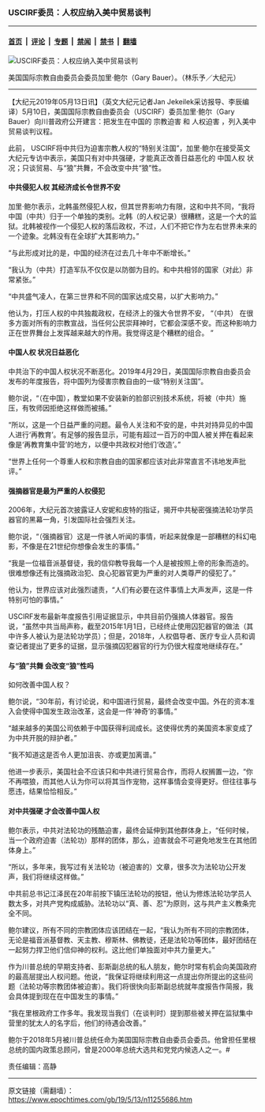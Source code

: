 ### USCIRF委员：人权应纳入美中贸易谈判

---

#### [首页](../../../..?n11255686) &nbsp;|&nbsp; [评论](../../../../../epoch-comment?n11255686) &nbsp;|&nbsp; [专题](../../../../../epoch-special?n11255686) &nbsp;|&nbsp; [禁闻](../../../../../epoch-news?n11255686) &nbsp;|&nbsp; [禁书](../../../../../books?n11255686) &nbsp;|&nbsp; [翻墙](https://github.com/gfw-breaker/nogfw/blob/master/README.md?n11255686)


<div><img alt="USCIRF委员：人权应纳入美中贸易谈判" class="attachment-djy_600_400 size-djy_600_400 wp-post-image" src="https://i.epochtimes.com/assets/uploads/2019/05/1-31.jpg"/>
<div class="caption">
 <p>
  美国国际宗教自由委员会委员加里·鲍尔（Gary Bauer）。（林乐予／大纪元）
 </p>
</div></div><hr/><div class="post_content" id="artbody" itemprop="articleBody">
 <!-- article content begin -->
 <p>
  【大纪元2019年05月13日讯】（英文大纪元记者Jan Jekeilek采访报导、李辰编译）5月10日，美国国际宗教自由委员会（USCIRF）委员加里·鲍尔（Gary Bauer）向川普政府公开建言：把发生在中国的
  <ok href="https://www.epochtimes.com/gb/tag/%E5%AE%97%E6%95%99%E8%BF%AB%E5%AE%B3.html">
   宗教迫害
  </ok>
  和
  <ok href="https://www.epochtimes.com/gb/tag/%E4%BA%BA%E6%9D%83%E8%BF%AB%E5%AE%B3.html">
   人权迫害
  </ok>
  ，列入美中贸易谈判议程。
 </p>
 <p>
  此前， USCIRF将中共归为迫害宗教人权的“特别关注国”，加里·鲍尔在接受英文大纪元专访中表示，美国只有对中共强硬，才能真正改善日益恶化的
  <ok href="https://www.epochtimes.com/gb/tag/%E4%B8%AD%E5%9B%BD%E4%BA%BA%E6%9D%83.html">
   中国人权
  </ok>
  状况；只谈贸易、与“狼”共舞，不会改变中共“狼”性。
 </p>
 <h4>
  中共侵犯人权 其经济成长令世界不安
 </h4>
 <p>
  加里·鲍尔表示，北韩虽然侵犯人权，但其世界影响力有限，这和中共不同，“我将中国（中共）归于一个单独的类别。北韩（的人权记录）很糟糕，这是一个大的监狱。北韩被视作一个侵犯人权的落后政权，不过，人们不把它作为左右世界未来的一个迹象。北韩没有在全球扩大其影响力。”
 </p>
 <p>
  “与此形成对比的是，中国的经济在过去几十年中不断增长。”
 </p>
 <p>
  “我认为（中共）打造军队不仅仅是以防御为目的。和中共相邻的国家（对此）非常紧张。”
 </p>
 <p>
  “中共盛气凌人，在第三世界和不同的国家达成交易，以扩大影响力。”
 </p>
 <p class="p1">
  <span class="s1">
   他认为，打压人权的中共独裁政权，在经济上的强大令世界不安，
  </span>
  <span class="s2">
   “（中共）
  </span>
  <span class="s1">
   在很多方面对所有的宗教宣战，当任何公民崇拜神时，它都会深感不安。而这种影响力正在世界舞台上发挥越来越大的作用。我觉得这是个糟糕的组合。
  </span>
  <span class="s2">
   ”
  </span>
 </p>
 <h4>
  <ok href="https://www.epochtimes.com/gb/tag/%E4%B8%AD%E5%9B%BD%E4%BA%BA%E6%9D%83.html">
   中国人权
  </ok>
  状况日益恶化
 </h4>
 <p>
  中共治下的中国人权状况不断恶化。2019年4月29日，美国国际宗教自由委员会发布的年度报告，将中国列为侵害宗教自由的一级“特别关注国”。
 </p>
 <p>
  鲍尔说，“（在中国），教堂如果不安装新的脸部识别技术系统，将被（中共）施压，有牧师因拒绝这样做而被捕。”
 </p>
 <p>
  “所以，这是一个日益严重的问题。最令人关注和不安的是，中共对持异见的中国人进行‘再教育’。有足够的报告显示，可能有超过一百万的中国人被关押在看起来像是‘再教育集中营’的地方，以便中共政权对他们‘改造’。”
 </p>
 <p>
  “世界上任何一个尊重人权和宗教自由的国家都应该对此非常直言不讳地发声批评。”
 </p>
 <h4>
  强摘器官是最为严重的人权侵犯
 </h4>
 <p>
  2006年，大纪元首次披露证人安妮和皮特的指证，揭开中共秘密强摘法轮功学员器官的黑幕一角，引发国际社会强烈关注。
 </p>
 <p>
  鲍尔说，“（强摘器官）这是一件骇人听闻的事情，听起来就像是一部糟糕的科幻电影，不像是在21世纪你想像会发生的事情。”
 </p>
 <p>
  “我是一位福音派基督徒，我的信仰教导我每一个人是被按照上帝的形象而造的。很难想像还有比强摘政治犯、良心犯器官更为严重的对人类尊严的侵犯了。”
 </p>
 <p>
  他认为，世界应该对此强烈谴责，“人们有必要在这件事情上大声发声，这是一件特别可怕的事情。”
 </p>
 <p>
  USCIRF发布最新年度报告引用证据显示，中共目前仍强摘人体器官。报告说，“虽然中共当局声称，截至2015年1月1日，已经终止使用囚犯器官的做法（其中许多人被认为是法轮功学员）；但是，2018年，人权倡导者、医疗专业人员和调查记者提出了更多的证据，显示强摘囚犯器官的行为仍很大程度地继续存在。”
 </p>
 <h4>
  与“狼”共舞 会改变“狼”性吗
 </h4>
 <p>
  如何改善中国人权？
 </p>
 <p>
  鲍尔说，“30年前，有讨论说，和中国进行贸易，最终会改变中国。外在的资本准入会使得中国发生政治改革，这会是一件‘神奇’的事情。”
 </p>
 <p>
  “越来越多的美国公司依赖于中国获得利润成长。这使得优秀的美国资本家变成了为中共开脱的辩护者。”
 </p>
 <p>
  “我不知道这是否令人更加沮丧、亦或更加离谱。”
 </p>
 <p>
  他进一步表示，美国社会不应该只和中共进行贸易合作，而将人权搁置一边，“你不再喂狼，而其他人认为你可以将其当作宠物，这样事情会变得更好。但往往事与愿违，结果恰恰相反。”
 </p>
 <h4>
  对中共强硬 才会改善中国人权
 </h4>
 <p>
  鲍尔表示，中共对法轮功的残酷迫害，最终会延伸到其他群体身上，“任何时候，当一个政府迫害（法轮功）那样的团体，那么，迫害就会不可避免地发生在其他团体身上。”
 </p>
 <p>
  “所以，多年来，我写过有关法轮功（被迫害的）文章，很多次为法轮功公开发声，我们将继续这样做。”
 </p>
 <p>
  中共前总书记江泽民在20年前按下镇压法轮功的按钮，他认为修炼法轮功学员人数太多，对共产党构成威胁。法轮功以“真、善、忍”为原则，这与共产主义教条完全不同。
 </p>
 <p>
  鲍尔建议，所有不同的宗教团体应该团结在一起，“我认为所有不同的宗教团体，无论是福音派基督教、天主教、穆斯林、佛教徒，还是法轮功等团体，最好团结在一起努力捍卫他们信仰神的权利。这比他们单独面对中共力量更大。”
 </p>
 <p>
  作为川普总统的早期支持者、彭斯副总统的私人朋友，鲍尔时常有机会向美国政府的最高层提出人权问题。他说，“我保证将继续利用这一点提出你所提出的这些问题（法轮功等宗教团体被迫害）。我们将很快向彭斯副总统就年度报告作简报，我会具体提到现在在中国发生的事情。”
 </p>
 <p>
  “我在里根政府工作多年。我发现当我们（在谈判时）提到那些被关押在监狱集中营里的犹太人的名字后，他们的待遇会改善。”
 </p>
 <p>
  鲍尔于2018年5月被川普总统任命为美国国际宗教自由委员会委员。他曾担任里根总统的国内政策总顾问，曾是2000年总统大选共和党党内候选人之一。#
 </p>
 <p>
  责任编辑：高静
 </p>
 <!-- article content end -->
 <div id="below_article_ad">
 </div>
</div>


---

原文链接（需翻墙）：https://www.epochtimes.com/gb/19/5/13/n11255686.htm